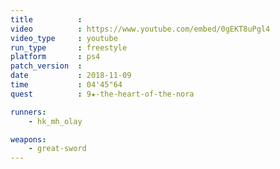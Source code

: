 ```yaml
---
title          :
video          : https://www.youtube.com/embed/0gEKT8uPgl4
video_type     : youtube
run_type       : freestyle
platform       : ps4
patch_version  :
date           : 2018-11-09
time           : 04'45"64
quest          : 9★-the-heart-of-the-nora

runners:
    - hk_mh_olay

weapons:
    - great-sword
---
```

